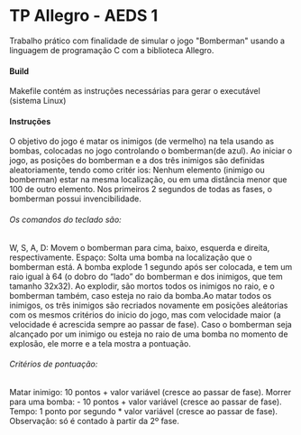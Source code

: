 # TP Allegro - AEDS 1

Trabalho prático com finalidade de simular o jogo "Bomberman" usando a linguagem de programação C com a biblioteca Allegro.

#### Build
Makefile contém as instruções necessárias para gerar o executável (sistema Linux)

#### Instruções
O objetivo do jogo é matar os inimigos (de vermelho) na tela usando as bombas, colocadas no jogo controlando o bomberman(de azul). Ao iniciar o jogo, as posições do bomberman e a dos três inimigos são definidas aleatoriamente, tendo como critér
ios: Nenhum elemento (inimigo ou bomberman) estar na mesma localização, ou em uma distância menor que 100 de outro 
elemento. Nos primeiros 2 segundos de todas as fases, o bomberman possui invencibilidade. 
###### Os comandos do teclado são:
W, S, A, D: Movem o bomberman para cima, baixo, esquerda e direita, respectivamente.
Espaço: Solta uma bomba na localização que o bomberman está. A bomba explode 1 segundo após ser colocada, e tem um raio igual à 64 (o dobro do “lado” do bomberman e dos inimigos, que tem tamanho 32x32). Ao explodir, são mortos todos os inimigos no raio, e o bomberman também, caso esteja no raio da bomba.Ao matar todos os inimigos, os três inimigos são recriados novamente em posições aleátorias com os mesmos critérios do inicio do jogo, mas com velocidade maior (a velocidade é acrescida sempre ao passar de fase).
Caso o bomberman seja alcançado por um inimigo ou esteja no raio de uma bomba no momento de explosão, ele morre e a tela mostra a pontuação. 
###### Critérios de pontuação:
Matar inimigo: 10 pontos + valor variável (cresce ao passar de fase).
Morrer para uma bomba: - 10 pontos + valor variável (cresce ao passar de fase).
Tempo: 1 ponto por segundo * valor variável (cresce ao passar de fase). Observação: só é contado à partir da 2º fase.
